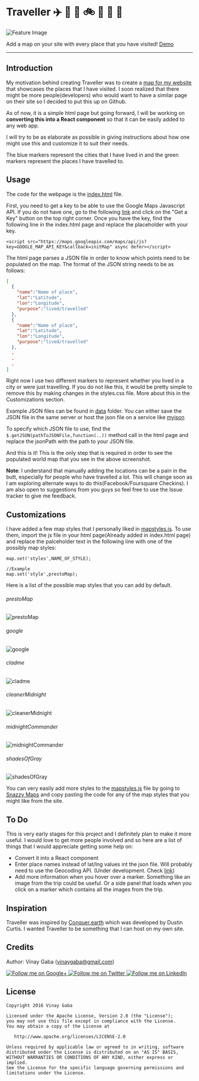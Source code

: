 # Traveller :airplane: :helicopter: :rocket: :bike: :car: :truck: :bus:

![Feature Image](images/FeatureImage.gif)

Add a map on your site with every place that you have visited! [Demo](http://www.vinaygaba.com/traveller/demo.html)

---

Introduction
-----

My motivation behind creating Traveller was to create a [map for my website](http://www.vinaygaba.com/traveller/demo.html) that showcases the places that I have visited. I soon realized that there might be more people(developers) who would want to have a similar page on their site so I decided to put this up on Github.

As of now, it is a simple html page but going forward, I will be working on <b>converting this into a React component</b> so that it can be easily added to any web app.

I will try to be as elaborate as possible in giving instructions about how one might use this and customize it to suit their needs.

The blue markers represent the cities that I have lived in and the green markers represent the places I have travelled to.


Usage
------
The code for the webpage is the [index.html](index.html) file.

First, you need to get a key to be able to use the Google Maps Javascript API. If you do not have one, go to the following [link](https://developers.google.com/maps/documentation/javascript/) and click on the "Get a Key" button on the top right corner. Once you have the key, find the following line in the index.html page and replace the placeholder with your key.
```
<script src="https://maps.googleapis.com/maps/api/js?key=GOOGLE_MAP_API_KEY&callback=initMap" async defer></script>
```

The html page parses a JSON file in order to know which points need to be populated on the map. The format of the JSON string needs to be as follows:

```JSON
[
  {
    "name":"Name of place",
    "lat":"Latitude",
    "lon":"Longitude",
    "purpose":"lived/travelled"
  },
  {
    "name":"Name of place",
    "lat":"Latitude",
    "lon":"Longitude",
    "purpose":"lived/travelled"
  },
  .
  .
  .
]
```
Right now I use two different markers to represent whether you lived in a city or were just travelling. If you do not like this, it would be pretty simple to remove this by making changes in the styles.css file. More about this in the Customizations section.

Example JSON files can be found in [data](data/) folder.
You can either save the JSON file in the same server or host the json file on a service like [myjson](http://myjson.com)

To specify which JSON file to use, find the ```$.getJSON(pathToJSONFile,function(..))``` method call in the html page and replace the jsonPath with the path to your JSON file.

And this is it! This is the only step that is required in order to see the populated world map that you see in the above screenshot.

<b>Note</b>: I understand that manually adding the locations can be a pain in the butt, especially for people who have travelled a lot. This will change soon as I am exploring alternate ways to do this(Facebook/Foursquare Checkins). I am also open to suggestions from you guys so feel free to use the Issue tracker to give me feedback.

Customizations
-----

I have added a few map styles that I personally liked in [mapstyles.js](js/mapstyles.js). To use them, import the js file in your html page(Already added in index.html page) and replace the palceholder text in the following line with one of the possibly map styles:

```
map.set('styles',NAME_OF_STYLE);

//Example
map.set('style',prestoMap);

```

Here is a list of the possible map styles that you can add by default.

###### prestoMap

![prestoMap](images/prestoMap.png)

###### google

![google](images/google.png)

###### cladme

![cladme](images/cladme.png)

###### cleanerMidnight

![cleanerMidnight](images/cleanerMidnight.png)

###### midnightCommander

![midnightCommander](images/midnightCommander.png)

###### shadesOfGray

![shadesOfGray](images/shadesOfGray.png)



You can very easily add more styles to the [mapstyles.js](js/mapstyles.js) file by going to [Snazzy Maps](https://snazzymaps.com/) and copy pasting the code for any of the map styles that you might like from the site.

To Do
-----
This is very early stages for this project and I definitely plan to make it more useful. I would love to get more people involved and so here are a list of things that I would appreciate getting some help on:

- Convert it into a React component
- Enter place names instead of lat/lng values int the json file. Will probably need to use the Geocoding API. (Under development. Check [link](index-geocode.html))
- Add more information when you hover over a marker. Something like an image from the trip could be useful. Or a side panel that loads when you click on a marker which contains all the images from the trip.

Inspiration
-------
Traveller was inspired by [Conquer.earth](https://conquer.earth) which was developed by Dustin Curtis. I wanted Traveller to be something that I can host on my own site.

Credits
-----------------
Author: Vinay Gaba (vinaygaba@gmail.com)

<a href="https://plus.google.com/+Vinaygaba">
  <img alt="Follow me on Google+"
       src="https://github.com/gabrielemariotti/cardslib/raw/master/demo/images/g+64.png" />
</a>
<a href="https://twitter.com/vinaygaba">
  <img alt="Follow me on Twitter"
       src="https://github.com/gabrielemariotti/cardslib/raw/master/demo/images/twitter64.png" />
</a>
<a href="https://www.linkedin.com/in/vinaygaba">
  <img alt="Follow me on LinkedIn"
       src="https://github.com/gabrielemariotti/cardslib/raw/master/demo/images/linkedin.png" />
</a>


License
-------

    Copyright 2016 Vinay Gaba

    Licensed under the Apache License, Version 2.0 (the "License");
    you may not use this file except in compliance with the License.
    You may obtain a copy of the License at

       http://www.apache.org/licenses/LICENSE-2.0

    Unless required by applicable law or agreed to in writing, software
    distributed under the License is distributed on an "AS IS" BASIS,
    WITHOUT WARRANTIES OR CONDITIONS OF ANY KIND, either express or implied.
    See the License for the specific language governing permissions and
    limitations under the License.
